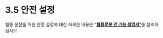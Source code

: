 # 3.5 안전 설정

협동 운전을 위한 안전 설정에 대한 자세한 내용은 “[**협동로봇 안 기능 설명서**”](https://hyundai-robotics.gitbook.io/cobot-safety-function/)를 참조하십시오.

